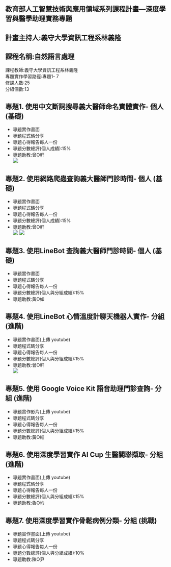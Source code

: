 教育部人工智慧技術與應用領域系列課程計畫—深度學習與醫學助理實務專題   
--
計畫主持人:義守大學資訊工程系林義隆  
--
課程名稱:自然語言處理  
--
課程教師:義守大學資訊工程系林義隆  
專題實作學習路徑:專題1- 7  
修課人數:25  
分組個數:13  
  
專題1. 使用中文斷詞搜尋義大醫師命名實體實作- 個人 (基礎)  
--
- 專題實作畫面  
- 專題程式碼分享  
- 專題心得報告每人一份  
- 專題分數總評(個人成績):15%  
- 專題助教:曾O軒  
![](https://github.com/yihlonlin/Natural-Language-Processing/blob/master/Code/Sample/Project01_sample/demo/demo01.jpg?raw=true)

專題2. 使用網路爬蟲查詢義大醫師門診時間- 個人 (基礎)  
--
- 專題實作畫面  
- 專題程式碼分享  
- 專題心得報告每人一份  
- 專題分數總評(個人成績):15%  
- 專題助教:曾O軒  
![](https://github.com/yihlonlin/Natural-Language-Processing/blob/master/Code/Sample/Project02_sample/demo/demo02-1.jpg?raw=true)
![](https://github.com/yihlonlin/Natural-Language-Processing/blob/master/Code/Sample/Project02_sample/demo/demo02-2.png?raw=true)
  
專題3.  使用LineBot 查詢義大醫師門診時間- 個人 (基礎)  
--
- 專題實作畫面  
- 專題程式碼分享  
- 專題心得報告每人一份  
- 專題分數總評(個人與分組成績):15%  
- 專題助教:黃O如  

專題4. 使用LineBot 心情溫度計聊天機器人實作- 分組 (進階)  
--
- 專題實作畫面(上傳 youtube)  
- 專題程式碼分享  
- 專題心得報告每人一份  
- 專題分數總評(個人與分組成績):15%  
- 專題助教:曾O軒  
![](https://github.com/yihlonlin/Natural-Language-Processing/blob/master/Code/Sample/Project04_sample/demo/demo04.gif?raw=true)

專題5.  使用 Google Voice Kit 語音助理門診查詢- 分組 (進階)  
--
- 專題實作影片(上傳 youtube)  
- 專題程式碼分享  
- 專題心得報告每人一份  
- 專題分數總評(個人與分組成績):15%  
- 專題助教:黃O維  
  
專題6. 使用深度學習實作 AI Cup 生醫關聯擷取- 分組 (進階)  
--
- 專題實作畫面(上傳 youtube)  
- 專題程式碼分享  
- 專題心得報告每人一份  
- 專題分數總評(個人與分組成績):15%
- 專題助教:魯O均  
  
專題7. 使用深度學習實作骨鬆病例分類- 分組 (挑戰)  
--
- 專題實作畫面(上傳 youtube)  
- 專題程式碼分享  
- 專題心得報告每人一份  
- 專題分數總評(個人與分組成績):10%  
- 專題助教:陳O尹
